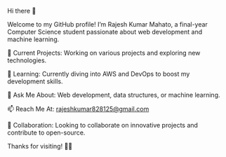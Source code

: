 Hi there 👋

Welcome to my GitHub profile! I’m Rajesh Kumar Mahato, a final-year Computer Science student
passionate about web development and machine learning.

🔭 Current Projects: Working on various projects and exploring new technologies.

🌱 Learning: Currently diving into AWS and DevOps to boost my development skills.

💬 Ask Me About: Web development, data structures, or machine learning.

📫 Reach Me At: rajeshkumar828125@gmail.com

🌟 Collaboration: Looking to collaborate on innovative projects and contribute to open-source.

Thanks for visiting! 🛐🙏
